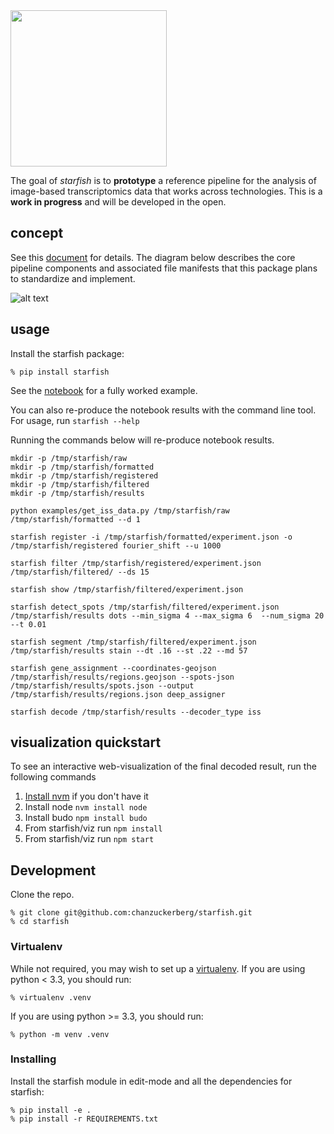 <img src="https://github.com/chanzuckerberg/starfish/raw/master/design/logo.png" width="250">

The goal of *starfish* is to **prototype** a reference pipeline for the analysis of image-based transcriptomics data that works across technologies. This is a **work in progress** and will be developed in the open. 

## concept
See this [document](https://docs.google.com/document/d/1IHIngoMKr-Tnft2xOI3Q-5rL3GSX2E3PnJrpsOX5ZWs/edit?usp=sharing) for details. The diagram below describes the core pipeline components and associated file manifests that this package plans to standardize and implement.

![alt text](https://github.com/chanzuckerberg/starfish/raw/master/design/pipeline-diagram.png "candidate pipeline")

## usage
Install the starfish package:
```
% pip install starfish
```

See the [notebook](notebooks/Starfish%20Simple%20ISS%20tutorial%20%7C%20Mouse%20vs.%20Human%20Fibroblasts.ipynb) for a fully worked example.

You can also re-produce the notebook results with the command line tool. For usage, run ```starfish --help```

Running the commands below will re-produce notebook results.
```
mkdir -p /tmp/starfish/raw
mkdir -p /tmp/starfish/formatted
mkdir -p /tmp/starfish/registered
mkdir -p /tmp/starfish/filtered
mkdir -p /tmp/starfish/results

python examples/get_iss_data.py /tmp/starfish/raw /tmp/starfish/formatted --d 1

starfish register -i /tmp/starfish/formatted/experiment.json -o /tmp/starfish/registered fourier_shift --u 1000

starfish filter /tmp/starfish/registered/experiment.json /tmp/starfish/filtered/ --ds 15

starfish show /tmp/starfish/filtered/experiment.json

starfish detect_spots /tmp/starfish/filtered/experiment.json /tmp/starfish/results dots --min_sigma 4 --max_sigma 6  --num_sigma 20 --t 0.01

starfish segment /tmp/starfish/filtered/experiment.json /tmp/starfish/results stain --dt .16 --st .22 --md 57

starfish gene_assignment --coordinates-geojson /tmp/starfish/results/regions.geojson --spots-json /tmp/starfish/results/spots.json --output /tmp/starfish/results/regions.json deep_assigner

starfish decode /tmp/starfish/results --decoder_type iss
```

## visualization quickstart
To see an interactive web-visualization of the final decoded result, run the following commands

1. [Install nvm](https://github.com/creationix/nvm) if you don't have it
2. Install node ```nvm install node```
3. Install budo ```npm install budo```
4. From starfish/viz run ```npm install```
5. From starfish/viz run ```npm start```

## Development

Clone the repo.
```
% git clone git@github.com:chanzuckerberg/starfish.git
% cd starfish
```

### Virtualenv
While not required, you may wish to set up a [virtualenv](https://virtualenv.pypa.io/en/stable/).  If you are using python < 3.3, you should run:

```
% virtualenv .venv
```

If you are using python >= 3.3, you should run:

```
% python -m venv .venv
```

### Installing

Install the starfish module in edit-mode and all the dependencies for starfish:

```
% pip install -e .
% pip install -r REQUIREMENTS.txt
```
